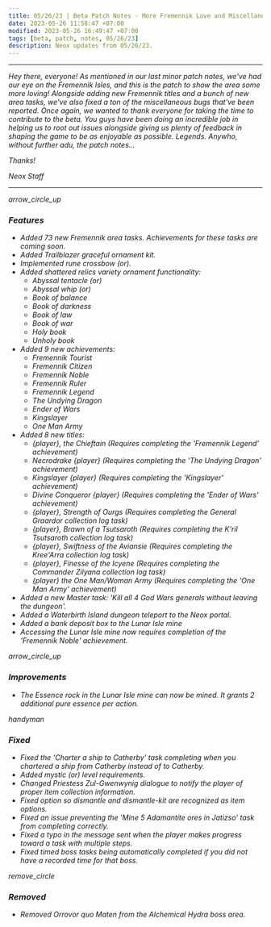 ```yaml
---
title: 05/26/23 | Beta Patch Notes - More Fremennik Love and Miscellaneous Fixes
date: 2023-05-26 11:58:47 +07:00
modified: 2023-05-26 16:49:47 +07:00
tags: [beta, patch, notes, 05/26/23]
description: Neox updates from 05/26/23.
---
```


***
<em>Hey there, everyone! As mentioned in our last minor patch notes, we've had our eye on the Fremennik Isles, and this is the patch to show the area some more loving! Alongside adding new Fremennik titles and a bunch of new area tasks, we've also fixed a ton of the miscellaneous bugs that've been reported. Once again, we wanted to thank everyone for taking the time to contribute to the beta. You guys have been doing an incredible job in helping us to root out issues alongside giving us plenty of feedback in shaping the game to be as enjoyable as possible. Legends. Anywho, without further adu, the patch notes...

<em>Thanks!

<em>Neox Staff<br>

***

<div class="spacer-large"></div>
<div class="changes-body">
    <div class="changes-body changes-row features">
        <div class="changes-row-header">
            <span class="icon">
                <span class="material-symbols-outlined">arrow_circle_up</span>
            </span>
            <h3>Features</h3>
        </div>
    </div>
</div>
<div class="spacer-small"></div>

- Added 73 new Fremennik area tasks. Achievements for these tasks are coming soon.
- Added Trailblazer graceful ornament kit.
- Implemented rune crossbow (or).
- Added shattered relics variety ornament functionality:
  - Abyssal tentacle (or)
  - Abyssal whip (or)
  - Book of balance
  - Book of darkness
  - Book of law
  - Book of war
  - Holy book
  - Unholy book
- Added 9 new achievements:
  - Fremennik Tourist
  - Fremennik Citizen
  - Fremennik Noble
  - Fremennik Ruler
  - Fremennik Legend
  - The Undying Dragon
  - Ender of Wars
  - Kingslayer
  - One Man Army
- Added 8 new titles:
  - {player}, the Chieftain (Requires completing the 'Fremennik Legend' achievement)
  - Necrodrake {player} (Requires completing the 'The Undying Dragon' achievement)
  - Kingslayer {player} (Requires completing the 'Kingslayer' achievement)
  - Divine Conqueror {player} (Requires completing the 'Ender of Wars' achievement)
  - {player}, Strength of Ourgs (Requires completing the General Graardor collection log task)
  - {player}, Brawn of a Tsutsaroth (Requires completing the K'ril Tsutsaroth collection log task)
  - {player}, Swiftness of the Aviansie (Requires completing the Kree'Arra collection log task)
  - {player}, Finesse of the Icyene (Requires completing the Commander Zilyana collection log task)
  - {player} the One Man/Woman Army (Requires completing the 'One Man Army' achievement)
- Added a new Master task: 'Kill all 4 God Wars generals without leaving the dungeon'.
- Added a Waterbirth Island dungeon teleport to the Neox portal.
- Added a bank deposit box to the Lunar Isle mine
- Accessing the Lunar Isle mine now requires completion of the 'Fremennik Noble' achievement.

<div class="spacer-medium"></div>
<div class="changes-body">
    <div class="changes-body changes-row improvements">
        <div class="changes-row-header">
            <span class="icon">
                <span class="material-symbols-outlined">arrow_circle_up</span>
            </span>
            <h3>Improvements</h3>
        </div>
    </div>
</div>
<div class="spacer-small"></div>

- The Essence rock in the Lunar Isle mine can now be mined. It grants 2 additional pure essence per action.

<div class="spacer-medium"></div>
<div class="changes-body">
    <div class="changes-body changes-row fixed">
        <div class="changes-row-header">
            <span class="icon">
                <span class="material-symbols-outlined">handyman</span>
            </span>
            <h3>Fixed</h3>
        </div>
    </div>
</div>
<div class="spacer-small"></div>

- Fixed the 'Charter a ship to Catherby' task completing when you chartered a ship from Catherby instead of to Catherby.
- Added mystic (or) level requirements.
- Changed Priestess Zul-Gwenwynig dialogue to notify the player of proper item collection information.
- Fixed option so dismantle and dismantle-kit are recognized as item options.
- Fixed an issue preventing the 'Mine 5 Adamantite ores in Jatizso' task from completing correctly.
- Fixed a typo in the message sent when the player makes progress toward a task with multiple steps.
- Fixed timed boss tasks being automatically completed if you did not have a recorded time for that boss.


<div class="spacer-medium"></div>
<div class="changes-body">
    <div class="changes-body changes-row removed">
        <div class="changes-row-header">
            <span class="icon">
                <span class="material-symbols-outlined">remove_circle</span>
            </span>
            <h3>Removed</h3>
        </div>
    </div>
</div>
<div class="spacer-small"></div>

- Removed Orrovor quo Maten from the Alchemical Hydra boss area.

<div class="spacer-medium"></div>
<br><br>

